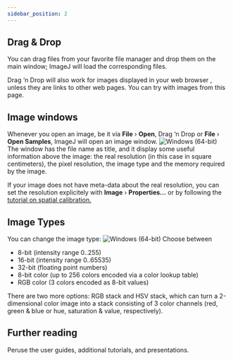 ```yaml
---
sidebar_position: 2
---
```


## Drag & Drop

You can drag files from your favorite file manager and drop them on 
the main window; ImageJ will load the corresponding files.

Drag ‘n Drop will also work for images displayed in your web browser
, unless they are links to other web pages. You can try with images 
from this page.

## Image windows

Whenever you open an image, be it via 
**File** › **Open**, Drag ‘n Drop or 
**File** › **Open Samples**, ImageJ will open an image window.
<img alt="Windows (64-bit)" src=" https://imagej.net/media/learn/clown-snapshot.jpg" />
  <br/>
The window has the file name as title, and it display 
some useful information above the image: the real 
resolution (in this case in square centimeters), the 
pixel resolution, the image type and the memory required
 by the image.

If your image does not have meta-data about the real 
resolution, you can set the resolution explicitely with
 **Image** › **Properties…** or by following 
 the  <a href="https://imagej.net/imaging/spatial-calibration" target="_blank">tutorial
  on 
 spatial calibration.</a>

 ## Image Types
 You can change the image type:
 <img alt="Windows (64-bit)" src=" https://imagej.net/media/image-types.png" />
 Choose between

 - 8-bit (intensity range 0..255)
 - 16-bit (intensity range 0..65535)
 - 32-bit (floating point numbers)
 - 8-bit color (up to 256 colors encoded via a color lookup table)
- RGB color (3 colors encoded as 8-bit values)

There are two more options: RGB stack and HSV stack, which can turn a 2-dimensional color image into a stack consisting of 3 color channels (red, green & blue or hue, saturation & value, respectively).

## Further reading
Peruse the user guides, additional tutorials, and presentations.